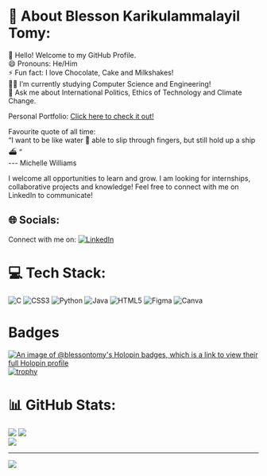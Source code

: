 
# 💫 About Blesson Karikulammalayil Tomy:
🤝 Hello! Welcome to my GitHub Profile. <br>
😄 Pronouns: He/Him<br>
⚡ Fun fact: I love Chocolate, Cake and Milkshakes!<br>
👨‍🎓 I’m currently studying Computer Science and Engineering!<br>
💬 Ask me about International Politics, Ethics of Technology and Climate Change.<br>

Personal Portfolio: [Click here to check it out!](https://blesson-portfolio.vercel.app/)

Favourite quote of all time:<br>
“I want to be like water 🌊  able to slip through fingers, but still hold up a ship ⛴️ ”<br> --- Michelle Williams
<br>


I welcome all opportunities to learn and grow. I am looking for internships, collaborative projects and knowledge! 
Feel free to connect with me on LinkedIn to communicate!


## 🌐 Socials:
Connect with me on: [![LinkedIn](https://img.shields.io/badge/LinkedIn-%230077B5.svg?logo=linkedin&logoColor=white)](https://linkedin.com/in/blesson-tomy) 

# 💻 Tech Stack:
![C](https://img.shields.io/badge/c-%2300599C.svg?style=for-the-badge&logo=c&logoColor=white) ![CSS3](https://img.shields.io/badge/css3-%231572B6.svg?style=for-the-badge&logo=css3&logoColor=white) ![Python](https://img.shields.io/badge/python-3670A0?style=for-the-badge&logo=python&logoColor=ffdd54) ![Java](https://img.shields.io/badge/java-%23ED8B00.svg?style=for-the-badge&logo=java&logoColor=white) ![HTML5](https://img.shields.io/badge/html5-%23E34F26.svg?style=for-the-badge&logo=html5&logoColor=white) 	![Figma](https://img.shields.io/badge/figma-%23F24E1E.svg?style=for-the-badge&logo=figma&logoColor=white) ![Canva](https://img.shields.io/badge/Canva-%2300C4CC.svg?style=for-the-badge&logo=Canva&logoColor=white)

# Badges
[![An image of @blessontomy's Holopin badges, which is a link to view their full Holopin profile](https://holopin.me/blessontomy)](https://holopin.io/@blessontomy)
[![trophy](https://github-profile-trophy.vercel.app/?username=Blesson-Tomy)](https://github.com/ryo-ma/github-profile-trophy)

# 📊 GitHub Stats:
![](https://github-readme-stats.vercel.app/api?username=Blesson-Tomy&theme=dark&hide_border=false&include_all_commits=false&count_private=false)
![](https://github-readme-streak-stats.herokuapp.com/?user=Blesson-Tomy&theme=dark&hide_border=false)<br/>
![](https://github-readme-stats.vercel.app/api/top-langs/?username=Blesson-Tomy&theme=dark&hide_border=false&include_all_commits=false&count_private=false&layout=compact)

---
[![](https://visitcount.itsvg.in/api?id=Blesson-Tomy&icon=0&color=0)](https://visitcount.itsvg.in)

